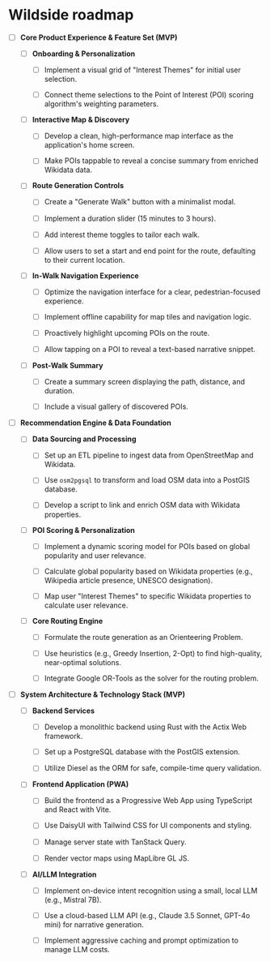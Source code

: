 # Wildside roadmap

* [ ] **Core Product Experience & Feature Set (MVP)**

  * [ ] **Onboarding & Personalization**

    * [ ] Implement a visual grid of "Interest Themes" for initial user
            selection.

    * [ ] Connect theme selections to the Point of Interest (POI) scoring
            algorithm's weighting parameters.

  * [ ] **Interactive Map & Discovery**

    * [ ] Develop a clean, high-performance map interface as the
            application's home screen.

    * [ ] Make POIs tappable to reveal a concise summary from enriched
            Wikidata data.

  * [ ] **Route Generation Controls**

    * [ ] Create a "Generate Walk" button with a minimalist modal.

    * [ ] Implement a duration slider (15 minutes to 3 hours).

    * [ ] Add interest theme toggles to tailor each walk.

    * [ ] Allow users to set a start and end point for the route,
            defaulting to their current location.

  * [ ] **In-Walk Navigation Experience**

    * [ ] Optimize the navigation interface for a clear,
            pedestrian-focused experience.

    * [ ] Implement offline capability for map tiles and navigation logic.

    * [ ] Proactively highlight upcoming POIs on the route.

    * [ ] Allow tapping on a POI to reveal a text-based narrative snippet.

  * [ ] **Post-Walk Summary**

    * [ ] Create a summary screen displaying the path, distance, and
            duration.

    * [ ] Include a visual gallery of discovered POIs.

* [ ] **Recommendation Engine & Data Foundation**

  * [ ] **Data Sourcing and Processing**

    * [ ] Set up an ETL pipeline to ingest data from OpenStreetMap and
            Wikidata.

    * [ ] Use `osm2pgsql` to transform and load OSM data into a PostGIS
            database.

    * [ ] Develop a script to link and enrich OSM data with Wikidata
            properties.

  * [ ] **POI Scoring & Personalization**

    * [ ] Implement a dynamic scoring model for POIs based on global
            popularity and user relevance.

    * [ ] Calculate global popularity based on Wikidata properties (e.g.,
            Wikipedia article presence, UNESCO designation).

    * [ ] Map user "Interest Themes" to specific Wikidata properties to
            calculate user relevance.

  * [ ] **Core Routing Engine**

    * [ ] Formulate the route generation as an Orienteering Problem.

    * [ ] Use heuristics (e.g., Greedy Insertion, 2-Opt) to find
            high-quality, near-optimal solutions.

    * [ ] Integrate Google OR-Tools as the solver for the routing problem.

* [ ] **System Architecture & Technology Stack (MVP)**

  * [ ] **Backend Services**

    * [ ] Develop a monolithic backend using Rust with the Actix Web
            framework.

    * [ ] Set up a PostgreSQL database with the PostGIS extension.

    * [ ] Utilize Diesel as the ORM for safe, compile-time query
            validation.

  * [ ] **Frontend Application (PWA)**

    * [ ] Build the frontend as a Progressive Web App using TypeScript
            and React with Vite.

    * [ ] Use DaisyUI with Tailwind CSS for UI components and styling.

    * [ ] Manage server state with TanStack Query.

    * [ ] Render vector maps using MapLibre GL JS.

  * [ ] **AI/LLM Integration**

    * [ ] Implement on-device intent recognition using a small, local LLM
            (e.g., Mistral 7B).

    * [ ] Use a cloud-based LLM API (e.g., Claude 3.5 Sonnet, GPT-4o
            mini) for narrative generation.

    * [ ] Implement aggressive caching and prompt optimization to manage
            LLM costs.
